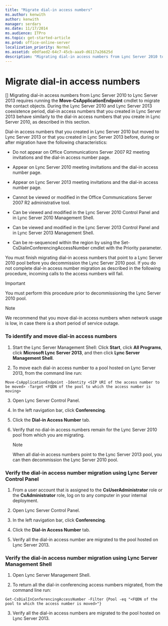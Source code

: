 ```yaml
---
title: "Migrate dial-in access numbers"
ms.author: kenwith
author: kenwith
manager: serdars
ms.date: 11/17/2014
ms.audience: ITPro
ms.topic: get-started-article
ms.prod: office-online-server
localization_priority: Normal
ms.assetid: e0dfaed2-64c7-45cb-aaa9-d6117a26625d
description: "Migrating dial-in access numbers from Lync Server 2010 to Lync Server 2013 requires running the Move-CsApplicationEndpoint cmdlet to migrate the contact objects. During the Lync Server 2010 and Lync Server 2013 coexistence period, dial-in access numbers that you created in Lync Server 2013 behave similarly to the dial-in access numbers that you create in Lync Server 2010, as described in this section."
---
```


# Migrate dial-in access numbers
[]
Migrating dial-in access numbers from Lync Server 2010 to Lync Server 2013 requires running the **Move-CsApplicationEndpoint** cmdlet to migrate the contact objects. During the Lync Server 2010 and Lync Server 2013 coexistence period, dial-in access numbers that you created in Lync Server 2013 behave similarly to the dial-in access numbers that you create in Lync Server 2010, as described in this section. 
  
Dial-in access numbers that you created in Lync Server 2010 but moved to Lync Server 2013 or that you created in Lync Server 2013 before, during or after migration have the following characteristics:
  
- Do not appear on Office Communications Server 2007 R2 meeting invitations and the dial-in access number page.
    
- Appear on Lync Server 2010 meeting invitations and the dial-in access number page.
    
- Appear on Lync Server 2013 meeting invitations and the dial-in access number page.
    
- Cannot be viewed or modified in the Office Communications Server 2007 R2 administrative tool.
    
- Can be viewed and modified in the Lync Server 2010 Control Panel and in Lync Server 2010 Management Shell.
    
- Can be viewed and modified in the Lync Server 2013 Control Panel and in Lync Server 2013 Management Shell.
    
- Can be re-sequenced within the region by using the Set-CsDialinConferencingAccessNumber cmdlet with the Priority parameter.
    
You must finish migrating dial-in access numbers that point to a Lync Server 2010 pool before you decommission the Lync Server 2010 pool. If you do not complete dial-in access number migration as described in the following procedure, incoming calls to the access numbers will fail.
  
> [!IMPORTANT]
> You must perform this procedure prior to decommissioning the Lync Server 2010 pool. 
  
> [!NOTE]
> We recommend that you move dial-in access numbers when network usage is low, in case there is a short period of service outage. 
  
### To identify and move dial-in access numbers

1. Start the Lync Server Management Shell: Click **Start**, click **All Programs**, click **Microsoft Lync Server 2013**, and then click **Lync Server Management Shell**.
    
2. To move each dial-in access number to a pool hosted on Lync Server 2013, from the command line run: 
    
  ```
  Move-CsApplicationEndpoint -Identity <SIP URI of the access number to be moved> -Target <FQDN of the pool to which the access number is moving>
  
  ```

3. Open Lync Server Control Panel.
    
4. In the left navigation bar, click **Conferencing**.
    
5. Click the **Dial-in Access Number** tab. 
    
6. Verify that no dial-in access numbers remain for the Lync Server 2010 pool from which you are migrating.
    
    > [!NOTE]
    > When all dial-in access numbers point to the Lync Server 2013 pool, you can then decommission the Lync Server 2010 pool. 
  
### Verify the dial-in access number migration using Lync Server Control Panel

1. From a user account that is assigned to the **CsUserAdministrator** role or the **CsAdministrator** role, log on to any computer in your internal deployment. 
    
2. Open Lync Server Control Panel.
    
3. In the left navigation bar, click **Conferencing**.
    
4. Click the **Dial-in Access Number** tab. 
    
5. Verify all the dial-in access number are migrated to the pool hosted on Lync Server 2013.
    
### Verify the dial-in access number migration using Lync Server Management Shell

1. Open Lync Server Management Shell.
    
2. To return all the dial-in conferencing access numbers migrated, from the command line run:
    
  ```
  Get-CsDialInConferencingAccessNumber -Filter {Pool -eq "<FQDN of the pool to which the access number is moved>"}
  ```

3. Verify all the dial-in access numbers are migrated to the pool hosted on Lync Server 2013.
    

